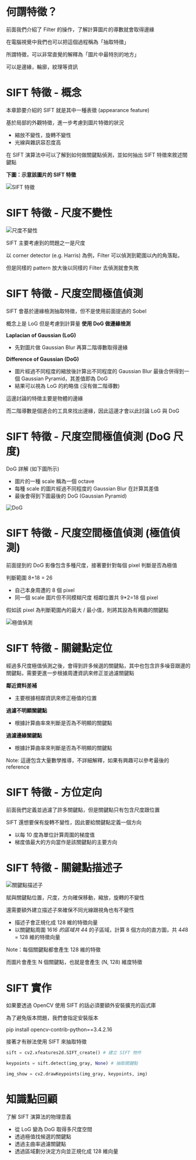 <h1>何謂特徵？</h1>

前面我們介紹了 Filter 的操作，了解計算圖片的導數就會取得邊緣

在電腦視覺中我們也可以把這個過程稱為「抽取特徵」


所謂特徵，可以非常直覺的解釋為「圖片中最特別的地方」

可以是邊緣，輪廓，紋理等資訊

<h1>SIFT 特徵 - 概念</h1>

本章節要介紹的 SIFT 就是其中一種表徵 (appearance feature)

基於局部的外觀特徵，進一步考慮到圖片特徵的狀況

* 縮放不變性，旋轉不變性
* 光線與雜訊容忍度高


在 SIFT 演算法中可以了解到如何做關鍵點偵測，並如何抽出 SIFT 特徵來敘述關鍵點

**下圖：示意該圖片的 SIFT 特徵**

![SIFT 特徵](/repo/image/1596169294364.png)

<h1>SIFT 特徵 - 尺度不變性</h1>

![尺度不變性](/repo/image/1596169349105.png)

SIFT 主要考慮到的問題之一是尺度

以 corner detector (e.g. Harris) 為例，Filter 可以偵測到範圍以內的角落點，

但是同樣的 pattern 放大後以同樣的 Filter 去偵測就會失敗

<h1>SIFT 特徵 - 尺度空間極值偵測</h1>

SIFT 會基於邊緣檢測抽取特徵，但不是使用前面提過的 Sobel

概念上是 LoG 但是考慮到計算量 __使用 DoG 做邊緣檢測__


**Laplacian of Gaussian (LoG)**

* 先對圖片做 Gaussian Blur 再算二階導數取得邊緣

**Difference of Gaussian (DoG)**

* 圖片經過不同程度的縮放後計算出不同程度的 Gaussian Blur 最後合併得到一個 Gaussian Pyramid，其差值即為 DoG
* 結果可以視為 LoG 的約略值 (沒有做二階導數)

這邊討論的特徵主要是物體的邊緣

而二階導數是個適合的工具來找出邊緣，因此這邊才會以此討論 LoG 與 DoG

<h1>SIFT 特徵 - 尺度空間極值偵測 (DoG 尺度)</h1>

DoG 詳解 (如下圖所示)

* 圖片的一種 scale 稱為一個 octave
* 每種 scale 的圖片經過不同程度的 Gaussian Blur 在計算其差值
* 最後會得到下圖最後的 DoG (Gaussian Pyramid)

![DoG](/repo/image/1596169647324.png)

<h1>SIFT 特徵 - 尺度空間極值偵測 (極值偵測)</h1>

前面提到的 DoG 影像包含多種尺度，接著要針對每個 pixel 判斷是否為極值

判斷範圍 8+18 = 26

* 自己本身周遭的 8 個 pixel
* 同一個 scale 圖片但不同模糊尺度 相鄰位置共 9*2=18 個 pixel

假如該 pixel 為判斷範圍內的最大 / 最小值，則將其設為有興趣的關鍵點

![極值偵測](/repo/image/1596169975051.png)

<h1>SIFT 特徵 - 關鍵點定位</h1>

經過多尺度極值偵測之後，會得到許多候選的關鍵點，其中也包含許多噪音跟邊的關鍵點，需要更進一步根據周遭資訊來修正並過濾關鍵點


**鄰近資料差補**

* 主要根據相鄰資訊來修正極值的位置

**過濾不明顯關鍵點**

* 根據計算曲率來判斷是否為不明顯的關鍵點

**過濾邊緣關鍵點**

* 根據計算曲率來判斷是否為不明顯的關鍵點


Note: 這邊包含大量數學推導，不詳細解釋，如果有興趣可以參考最後的 reference

<h1>SIFT 特徵 - 方位定向</h1>

前面我們定義並過濾了許多關鍵點，但是關鍵點只有包含尺度跟位置

SIFT 還想要保有旋轉不變性，因此要給關鍵點定義一個方向

* 以每 10 度為單位計算周圍的梯度值
* 梯度值最大的方向當作是該關鍵點的主要方向

<h1>SIFT 特徵 - 關鍵點描述子</h1>

![關鍵點描述子](/repo/image/1596170310439.png)

賦與關鍵點位置，尺度，方向確保移動，縮放，旋轉的不變性

還需要額外建立描述子來確保不同光線跟視角也有不變性

* 描述子會正規化成 128 維的特徵向量
* 以關鍵點周圍 16*16 的區域共 4*4 的子區域，計算 8 個方向的直方圖，共 4*4*8 = 128 維的特徵向量

Note：每個關鍵點都會產生 128 維的特徵

而圖片會產生 N 個關鍵點，也就是會產生 (N, 128) 維度特徵

<h1>SIFT 實作</h1>

如果要透過 OpenCV 使用 SIFT 的話必須要額外安裝擴充的函式庫

為了避免版本問題，我們會指定安裝版本

pip install opencv-contrib-python==3.4.2.16

接著才有辦法使用 SIFT 來抽取特徵

```python
sift = cv2.xfeatures2d.SIFT_create() # 建立 SIFT 物件

keypoints = sift.detect(img_gray, None) # 抽取關鍵點

img_show = cv2.drawKeypoints(img_gray, keypoints, img)
```

<h1>知識點回顧</h1>

了解 SIFT 演算法的物理意義

* 從 LoG 變為 DoG 取得多尺度空間
* 透過極值找候選的關鍵點
* 透過主曲率過濾關鍵點
* 透過區域劃分決定方向並正規化成 128 維向量

